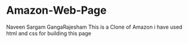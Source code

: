 # Amazon-Web-Page
Naveen Sargam GangaRajesham 
This is a Clone of Amazon i have used html and css for building this page
